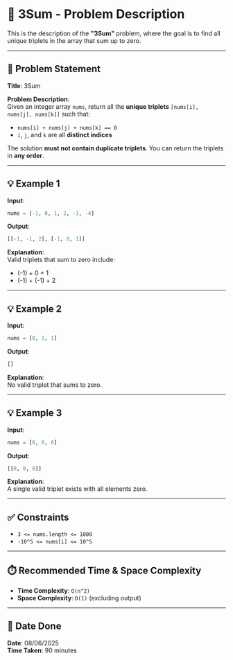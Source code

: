 
# 🧮 3Sum - Problem Description

This is the description of the **"3Sum"** problem, where the goal is to find all unique triplets in the array that sum up to zero.

---

## 📌 Problem Statement

**Title**: 3Sum

**Problem Description**:  
Given an integer array `nums`, return all the **unique triplets** `[nums[i], nums[j], nums[k]]` such that:

- `nums[i] + nums[j] + nums[k] == 0`
- `i`, `j`, and `k` are all **distinct indices**

The solution **must not contain duplicate triplets**. You can return the triplets in **any order**.

---

## 💡 Example 1

**Input**:  
```python
nums = [-1, 0, 1, 2, -1, -4]
```

**Output**:  
```python
[[-1, -1, 2], [-1, 0, 1]]
```

**Explanation**:  
Valid triplets that sum to zero include:
- (-1) + 0 + 1
- (-1) + (-1) + 2

---

## 💡 Example 2

**Input**:  
```python
nums = [0, 1, 1]
```

**Output**:  
```python
[]
```

**Explanation**:  
No valid triplet that sums to zero.

---

## 💡 Example 3

**Input**:  
```python
nums = [0, 0, 0]
```

**Output**:  
```python
[[0, 0, 0]]
```

**Explanation**:  
A single valid triplet exists with all elements zero.

---

## ✅ Constraints

- `3 <= nums.length <= 1000`  
- `-10^5 <= nums[i] <= 10^5`  

---

## ⏱️ Recommended Time & Space Complexity

- **Time Complexity**: `O(n^2)`  
- **Space Complexity**: `O(1)` (excluding output)

---

## 📅 Date Done

**Date**: 08/06/2025  
**Time Taken**: 90 minutes
